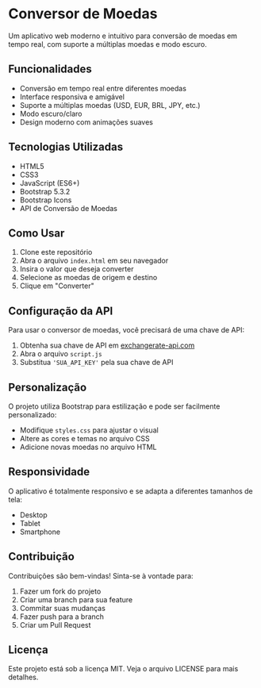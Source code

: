 # Conversor de Moedas

Um aplicativo web moderno e intuitivo para conversão de moedas em tempo real, com suporte a múltiplas moedas e modo escuro.

## Funcionalidades

- Conversão em tempo real entre diferentes moedas
- Interface responsiva e amigável
- Suporte a múltiplas moedas (USD, EUR, BRL, JPY, etc.)
- Modo escuro/claro
- Design moderno com animações suaves

## Tecnologias Utilizadas

- HTML5
- CSS3
- JavaScript (ES6+)
- Bootstrap 5.3.2
- Bootstrap Icons
- API de Conversão de Moedas

## Como Usar

1. Clone este repositório
2. Abra o arquivo `index.html` em seu navegador
3. Insira o valor que deseja converter
4. Selecione as moedas de origem e destino
5. Clique em "Converter"

## Configuração da API

Para usar o conversor de moedas, você precisará de uma chave de API:

1. Obtenha sua chave de API em [exchangerate-api.com](https://www.exchangerate-api.com/)
2. Abra o arquivo `script.js`
3. Substitua `'SUA_API_KEY'` pela sua chave de API

## Personalização

O projeto utiliza Bootstrap para estilização e pode ser facilmente personalizado:

- Modifique `styles.css` para ajustar o visual
- Altere as cores e temas no arquivo CSS
- Adicione novas moedas no arquivo HTML

## Responsividade

O aplicativo é totalmente responsivo e se adapta a diferentes tamanhos de tela:

- Desktop
- Tablet
- Smartphone

## Contribuição

Contribuições são bem-vindas! Sinta-se à vontade para:

1. Fazer um fork do projeto
2. Criar uma branch para sua feature
3. Commitar suas mudanças
4. Fazer push para a branch
5. Criar um Pull Request

## Licença

Este projeto está sob a licença MIT. Veja o arquivo LICENSE para mais detalhes.